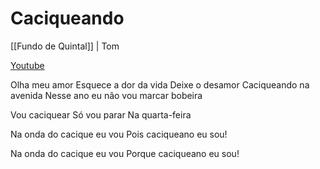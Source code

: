 # Caciqueando

[[Fundo de Quintal]] | Tom

[Youtube](https://www.youtube.com/watch?v=F0lIPZlJ10k)

Olha meu amor
Esquece a dor da vida
Deixe o desamor
Caciqueando na avenida
Nesse ano eu não vou marcar bobeira

Vou caciquear
Só vou parar
Na quarta-feira

Na onda do cacique eu vou
Pois caciqueano eu sou!

Na onda do cacique eu vou
Porque caciqueano eu sou!
